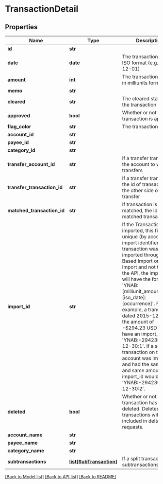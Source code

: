 # TransactionDetail

## Properties
Name | Type | Description | Notes
------------ | ------------- | ------------- | -------------
**id** | **str** |  | 
**date** | **date** | The transaction date in ISO format (e.g. 2016-12-01) | 
**amount** | **int** | The transaction amount in milliunits format | 
**memo** | **str** |  | [optional] 
**cleared** | **str** | The cleared status of the transaction | 
**approved** | **bool** | Whether or not the transaction is approved | 
**flag_color** | **str** | The transaction flag | [optional] 
**account_id** | **str** |  | 
**payee_id** | **str** |  | [optional] 
**category_id** | **str** |  | [optional] 
**transfer_account_id** | **str** | If a transfer transaction, the account to which it transfers | [optional] 
**transfer_transaction_id** | **str** | If a transfer transaction, the id of transaction on the other side of the transfer | [optional] 
**matched_transaction_id** | **str** | If transaction is matched, the id of the matched transaction | [optional] 
**import_id** | **str** | If the Transaction was imported, this field is a unique (by account) import identifier.  If this transaction was imported through File Based Import or Direct Import and not through the API, the import_id will have the format: &#39;YNAB:[milliunit_amount]:[iso_date]:[occurrence]&#39;.  For example, a transaction dated 2015-12-30 in the amount of -$294.23 USD would have an import_id of &#39;YNAB:-294230:2015-12-30:1&#39;.  If a second transaction on the same account was imported and had the same date and same amount, its import_id would be &#39;YNAB:-294230:2015-12-30:2&#39;. | [optional] 
**deleted** | **bool** | Whether or not the transaction has been deleted.  Deleted transactions will only be included in delta requests. | 
**account_name** | **str** |  | 
**payee_name** | **str** |  | [optional] 
**category_name** | **str** |  | [optional] 
**subtransactions** | [**list[SubTransaction]**](SubTransaction.md) | If a split transaction, the subtransactions. | 

[[Back to Model list]](../README.md#documentation-for-models) [[Back to API list]](../README.md#documentation-for-api-endpoints) [[Back to README]](../README.md)


